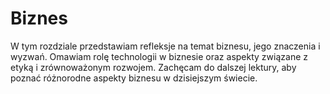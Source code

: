 # Biznes

W tym rozdziale przedstawiam refleksje na temat biznesu, jego znaczenia i wyzwań. Omawiam rolę technologii w biznesie oraz aspekty związane z etyką i zrównoważonym rozwojem. Zachęcam do dalszej lektury, aby poznać różnorodne aspekty biznesu w dzisiejszym świecie.
